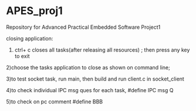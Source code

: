 # APES_proj1
Repository for Advanced Practical Embedded Software Project1

closing application:
1) ctrl+ c closes all tasks(after releasing all resources) ; then press any key to exit

2)choose the tasks application to close as shown on command line;

3)to test socket task, run main, then build and run client.c in socket_client

4)to check individual IPC msg ques for each task, #define IPC msg Q

5)to check on pc comment #define BBB
